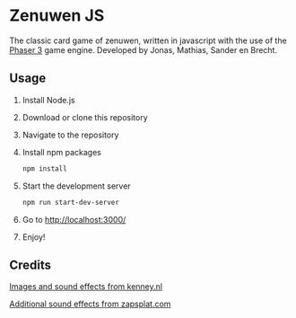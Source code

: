 # Zenuwen JS

The classic card game of zenuwen, written in javascript with the use of the [Phaser 3](https://phaser.io/) game engine. Developed by Jonas, Mathias, Sander en Brecht.

## Usage

1. Install Node.js
2. Download or clone this repository
3. Navigate to the repository
4. Install npm packages

    ```bash
    npm install
    ```

5. Start the development server

    ```bash
    npm run start-dev-server
    ```

6. Go to <http://localhost:3000/>
7. Enjoy!

## Credits

[Images and sound effects from kenney.nl](https://www.kenney.nl/)

[Additional sound effects from zapsplat.com](https://www.zapsplat.com)
